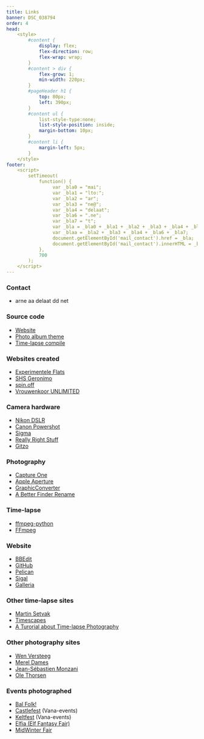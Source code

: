 ```yaml
---
title: Links
banner: DSC_038794
order: 4
head:  
    <style>
        #content {
            display: flex;
            flex-direction: row;
            flex-wrap: wrap;
        }
        #content > div {
            flex-grow: 1;
            min-width: 220px;
        }
        #pageHeader h1 {
            top: 80px;
            left: 390px;
        }
        #content ul {
            list-style-type:none;
            list-style-position: inside;
            margin-bottom: 10px;
        }
        #content li {
            margin-left: 5px;
        }
    </style>
footer:  
    <script>
        setTimeout(
            function() {
                 var _bla0 = "mai";
                 var _bla1 = "lto:";
                 var _bla2 = "ar";
                 var _bla3 = "ne@";
                 var _bla4 = "delaat";
                 var _bla6 = ".ne";
                 var _bla7 = "t";
                 var _bla = _bla0 + _bla1 + _bla2 + _bla3 + _bla4 + _bla6 + _bla7;
                 var _blaa = _bla2 + _bla3 + _bla4 + _bla6 + _bla7;
                 document.getElementById('mail_contact').href = _bla;
                 document.getElementById('mail_contact').innerHTML = _blaa;
            },
            700
        );
    </script>
---
```


<div markdown>

### Contact

- <a id="mail_contact">arne aa delaat dd net</a>

### Source code

- [Website](https://www.github.com/153957/153957/)
- [Photo album theme](https://www.github.com/153957/153957-theme/)
- [Time-lapse compile](https://www.github.com/153957/time-lapse/)

### Websites created

- [Experimentele Flats](https://experimentele-flats.nl)
- [SHS Geronimo](https://www.github.com/153957/shs-geronimo/)
- [spin.off](https://www.github.com/153957/spin.off/)
- [Vrouwenkoor UNLIMITED](https://www.github.com/153957/vrouwenkoor-unlimited/)

</div>
<div markdown>

### Camera hardware

- [Nikon DSLR](https://imaging.nikon.com)
- [Canon Powershot](https://www.canon.com/)
- [Sigma](https://www.sigmaphoto.com/)
- [Really Right Stuff](https://reallyrightstuff.com/)
- [Gitzo](https://gitzo.com/)

### Photography

- [Capture One](https://www.captureone.com/)
- [Apple Aperture](https://www.apple.com/)
- [GraphicConverter](https://www.lemkesoft.com/)
- [A Better Finder Rename](https://www.publicspace.net/ABetterFinderRename/)

### Time-lapse

- [ffmpeg-python](https://github.com/kkroening/ffmpeg-python/)
- [FFmpeg](https://www.ffmpeg.org/)

### Website

- [BBEdit](https://www.barebones.com/products/bbedit/)
- [GitHub](https://www.github.com/)
- [Pelican](https://github.com/getpelican/pelican)
- [Sigal](https://sigal.saimon.org)
- [Galleria](https://github.com/worseisbetter/galleria)

</div>
<div markdown>

### Other time-lapse sites

- [Martin Setvak](https://www.setvak.cz/timelapse/timelapse.html)
- [Timescapes](http://www.timescapes.org/)
- [A Turorial about Time-lapse Photography](https://www.zardec.net.au/keith/lapse2.htm)

### Other photography sites

- [Wen Versteeg](https://www.wenversteeg.nl)
- [Merel Dames](https://rizomorf.nl)
- [Jean-Sébastien Monzani](https://www.simplemoment.com/)
- [Ole Thorsen](https://www.pbase.com/ole_thorsen/)

### Events photographed

- [Bal Folk!](https://www.balfolk.nl/)
- [Castlefest](https://www.castlefest.nl/) (Vana-events)
- [Keltfest](https://www.keltfest.nl/) (Vana-events)
- [Elfia (Elf Fantasy Fair)](https://www.elfia.com/)
- [MidWinter Fair](https://www.archeon.nl/)

</div>

